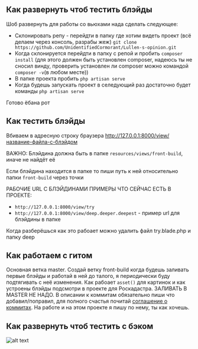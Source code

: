 ## Как развернуть чтоб тестить блэйды

Шоб развернуть для работы со вьюхами нада сделать следующее:

- Склонировать репу - перейдти в папку где хотим видеть проект (всё делаем через консоль, разрабы жеж) ```git clone https://github.com/UnidentifiedCormorant/Lullen-s-opinion.git```
- Когда склонируется перейдти в папку с репой и пробить ```composer install``` (для этого должен быть установлен composer, надеюсь ты не сносил винду, проверить установлен ли composer можно командой ```composer -v```(в любом месте))
- В папке проекта пробить ```php artisan serve```
- Когда будешь запускать проект в селедующий раз достаточно будет команды ```php artisan serve```

Готово ёбана рот

## Как тестить блэйды
Вбиваем в адресную строку браузера http://127.0.0.1:8000/view/название-файла-с-блэйдом

ВАЖНО: Блэйдина должна быть в папке ```resources/views/front-build```, иначе не найдёт её

Если блэйдина находится в папке то пиши путь к ней относительно папки ```front-build``` через точки

РАБОЧИЕ URL С БЛЭЙДИНАМИ ПРИМЕРЫ ЧТО СЕЙЧАС ЕСТЬ В ПРОЕКТЕ:

- ```http://127.0.0.1:8000/view/try```
- ```http://127.0.0.1:8000/view/deep.deeper.deepest``` - пример url для блэйдины в папке

Когда разберёшься как это рабоает можно удалить файл try.blade.php и папку deep

## Как работаем с гитом

Основная ветка master. Создай ветку front-build когда будешь заливать первые блэйды и работай в ней до талого, я периодически буду подтягивать с неё изменения. Как рабоает ```asset()``` для картинок и как устроены блэйды подсмотри в проекте для Роскадастра. ЗАЛИВАТЬ В MASTER НЕ НАДО. В описании к коммитам обязательно пиши что добавил/поправил, для полного счастья почитай [соглашение о коммитах](https://www.conventionalcommits.org/en/v1.0.0/). На работе и на этом проекте я пишу по нему, ты как хочешь.

## Как развернуть чтоб тестить с бэком
![alt text](https://pbs.twimg.com/media/EaSt_AZUYAYiXA6.jpg)
